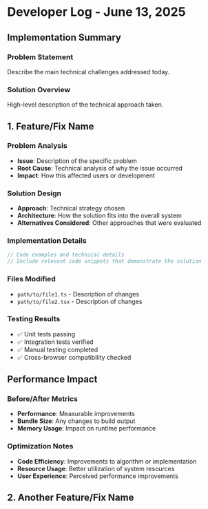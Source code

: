 <!-- 
FORMATTING REQUIREMENTS:
1. Maintain proper heading hierarchy:
   - Level 1 (#): Document title only (# Developer Log - June 13, 2025)
   - Level 2 (##): Major sections and numbered features
     * Top-level sections: ## Implementation Summary, ## Performance Impact, ## Future Considerations
     * Numbered features/fixes: ## 1. Feature/Fix Name, ## 2. Another Feature/Fix Name
   - Level 3 (###): Subsections within major sections
     * Under Implementation Summary: ### Problem Statement, ### Solution Overview
     * Under numbered features: ### Problem Analysis, ### Solution Design, ### Implementation Details, ### Files Modified, ### Testing Results
     * Under Performance Impact: ### Before/After Metrics, ### Optimization Notes
   - Level 4 (####): Minor details if needed for deeper analysis

2. Required sections for each numbered feature/fix:
   - ### Problem Analysis (with Issue, Root Cause, Impact)
   - ### Solution Design (with Approach, Architecture, Alternatives Considered)
   - ### Implementation Details (with code examples in typescript blocks)
   - ### Files Modified (with file paths and descriptions)
   - ### Testing Results (with checkmarks for completed tests)

3. Content guidelines:
   - Use bold (**text**) for important terms, file names, and key concepts
   - Include code examples using ```typescript blocks
   - Use checkmarks (✅) for completed items and test results
   - Provide detailed technical analysis and comprehensive documentation
-->
# Developer Log - June 13, 2025

## Implementation Summary

### Problem Statement
Describe the main technical challenges addressed today.

### Solution Overview
High-level description of the technical approach taken.

<!--Technical Implementations -->

## 1. Feature/Fix Name

### Problem Analysis
- **Issue**: Description of the specific problem
- **Root Cause**: Technical analysis of why the issue occurred
- **Impact**: How this affected users or development

### Solution Design
- **Approach**: Technical strategy chosen
- **Architecture**: How the solution fits into the overall system
- **Alternatives Considered**: Other approaches that were evaluated

### Implementation Details
```typescript
// Code examples and technical details
// Include relevant code snippets that demonstrate the solution
```

### Files Modified
- `path/to/file1.ts` - Description of changes
- `path/to/file2.tsx` - Description of changes

### Testing Results
- ✅ Unit tests passing
- ✅ Integration tests verified
- ✅ Manual testing completed
- ✅ Cross-browser compatibility checked

## Performance Impact

### Before/After Metrics
- **Performance**: Measurable improvements
- **Bundle Size**: Any changes to build output
- **Memory Usage**: Impact on runtime performance

### Optimization Notes
- **Code Efficiency**: Improvements to algorithm or implementation
- **Resource Usage**: Better utilization of system resources
- **User Experience**: Perceived performance improvements


## 2. Another Feature/Fix Name

